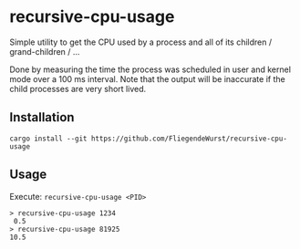 # recursive-cpu-usage

Simple utility to get the CPU used by a process and all of its children / grand-children / ...

Done by measuring the time the process was scheduled in user and kernel mode over a 100 ms interval.
Note that the output will be inaccurate if the child processes are very short lived.

## Installation

`cargo install --git https://github.com/FliegendeWurst/recursive-cpu-usage`

## Usage

Execute: `recursive-cpu-usage <PID>`

```
> recursive-cpu-usage 1234
 0.5
> recursive-cpu-usage 81925
10.5
```